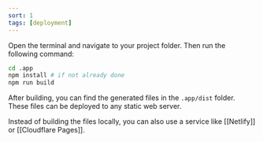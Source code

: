 ```yaml
---
sort: 1
tags: [deployment]
---
```


Open the terminal and navigate to your project folder. Then run the following command:

```bash
cd .app
npm install # if not already done
npm run build
```

After building, you can find the generated files in the `.app/dist` folder. These files can be deployed to any static web server.

Instead of building the files locally, you can also use a service like [[Netlify]] or [[Cloudflare Pages]].
